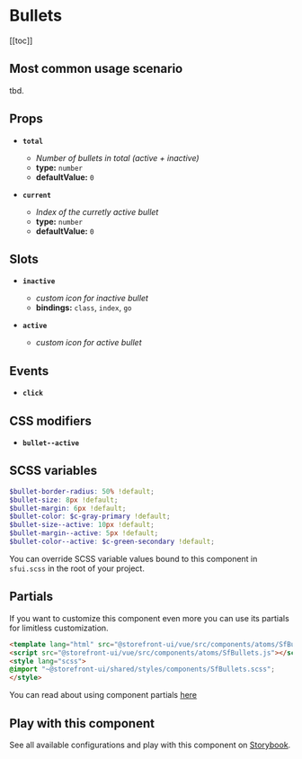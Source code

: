 # Bullets

<!-- No Component description -->


[[toc]]


## Most common usage scenario

tbd.


## Props

- **`total`**
  - _Number of bullets in total (active + inactive)_
  - **type:** `number`
  - **defaultValue:** `0`

- **`current`**
  - _Index of the curretly active bullet_
  - **type:** `number`
  - **defaultValue:** `0`


## Slots

- **`inactive`**
  - _custom icon for inactive bullet_
  - **bindings:** `class`, `index`, `go`

- **`active`**
  - _custom icon for active bullet_


## Events

- **`click`**


## CSS modifiers

- **`bullet--active`**


## SCSS variables

```scss
$bullet-border-radius: 50% !default;
$bullet-size: 8px !default;
$bullet-margin: 6px !default;
$bullet-color: $c-gray-primary !default;
$bullet-size--active: 10px !default;
$bullet-margin--active: 5px !default;
$bullet-color--active: $c-green-secondary !default;
```

You can override SCSS variable values bound to this component in `sfui.scss` in the root of your project.


## Partials

If you want to customize this component even more you can use its partials for limitless customization.

```html
<template lang="html" src="@storefront-ui/vue/src/components/atoms/SfBullets.html"></template>
<script src="@storefront-ui/vue/src/components/atoms/SfBullets.js"></script>
<style lang="scss">
@import "~@storefront-ui/shared/styles/components/SfBullets.scss";
</style>
```

You can read about using component partials [here](docs.storefrontui.io/customization)


## Play with this component

See all available configurations and play with this component on <a href="https://storybook.storefrontui.io/?path=/story/">Storybook</a>.
